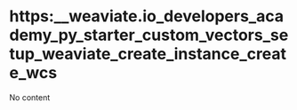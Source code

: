 # https:\_\_weaviate.io_developers_academy_py_starter_custom_vectors_setup_weaviate_create_instance_create_wcs

No content

